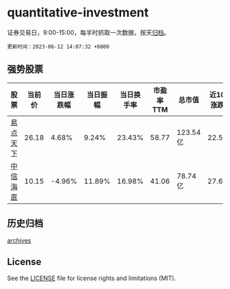 # quantitative-investment

证券交易日，9:00-15:00，每半时抓取一次数据，按天[归档](archives)。

`更新时间：2023-06-12 14:07:32 +0800`

## 强势股票

|股票|当前价|当日涨跌幅|当日振幅|当日换手率|市盈率TTM|总市值|近10日涨跌幅|
|----|----|----|----|----|----|----|----|
|[易点天下](https://xueqiu.com/S/SZ301171)|26.18|4.68%|9.24%|23.43%|58.77|123.54亿|22.51%|
|[中信海直](https://xueqiu.com/S/SZ000099)|10.15|-4.96%|11.89%|16.98%|41.06|78.74亿|27.67%|

## 历史归档

[archives](archives)

## License

See the [LICENSE](LICENSE) file for license rights and limitations (MIT).